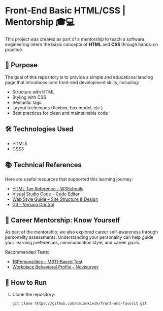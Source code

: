 # Front-End Basic HTML/CSS | Mentorship 🎓💻

This project was created as part of a mentorship to teach a software engineering intern the basic concepts of **HTML** and **CSS** through hands-on practice.

## 🌱 Purpose

The goal of this repository is to provide a simple and educational landing page that introduces core front-end development skills, including:

- Structure with HTML
- Styling with CSS
- Semantic tags
- Layout techniques (flexbox, box model, etc.)
- Best practices for clean and maintainable code

## 🛠️ Technologies Used

- HTML5
- CSS3

## 📚 Technical References

Here are useful resources that supported this learning journey:

- [HTML Tag Reference – W3Schools](https://www.w3schools.com/Tags/)  
- [Visual Studio Code – Code Editor](https://code.visualstudio.com/)  
- [Web Style Guide – Site Structure & Design](https://webstyleguide.com/wsg3/6-page-structure/3-site-design.html)  
- [Git – Version Control](https://git-scm.com/)  


## 💼 Career Mentorship: Know Yourself

As part of the mentorship, we also explored career self-awareness through personality assessments. Understanding your personality can help guide your learning preferences, communication style, and career goals.

Recommended Tests:
- [16Personalities – MBTI-Based Test](https://www.16personalities.com/)  
- [Workplace Behavioral Profile – Novisurvey](https://c004.novisurvey.net/TakeSurveyPage.aspx?s=564ab08aa6354c91a50d8c1e97054ed8&tsid=775aa9a12d754a8ba123e59a22ace290&c=pt-BR)  

## 🚀 How to Run

1. Clone the repository:

   ```bash
   git clone https://github.com/deisekinsk/front-end-favorit.git
